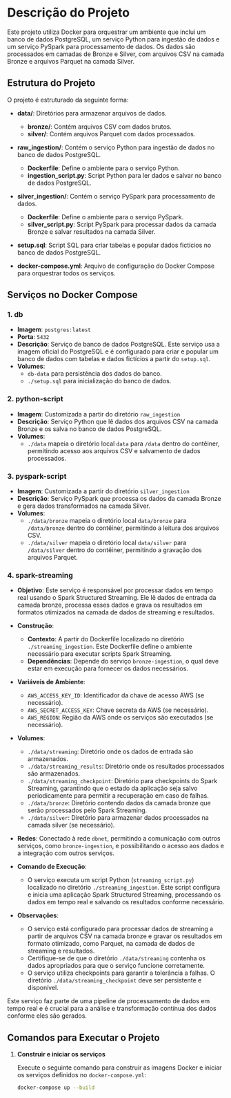 # Descrição do Projeto

Este projeto utiliza Docker para orquestrar um ambiente que inclui um banco de dados PostgreSQL, um serviço Python para ingestão de dados e um serviço PySpark para processamento de dados. Os dados são processados em camadas de Bronze e Silver, com arquivos CSV na camada Bronze e arquivos Parquet na camada Silver.

## Estrutura do Projeto

O projeto é estruturado da seguinte forma:

- **data/**: Diretórios para armazenar arquivos de dados.
  - **bronze/**: Contém arquivos CSV com dados brutos.
  - **silver/**: Contém arquivos Parquet com dados processados.

- **raw_ingestion/**: Contém o serviço Python para ingestão de dados no banco de dados PostgreSQL.
  - **Dockerfile**: Define o ambiente para o serviço Python.
  - **ingestion_script.py**: Script Python para ler dados e salvar no banco de dados PostgreSQL.

- **silver_ingestion/**: Contém o serviço PySpark para processamento de dados.
  - **Dockerfile**: Define o ambiente para o serviço PySpark.
  - **silver_script.py**: Script PySpark para processar dados da camada Bronze e salvar resultados na camada Silver.

- **setup.sql**: Script SQL para criar tabelas e popular dados fictícios no banco de dados PostgreSQL.

- **docker-compose.yml**: Arquivo de configuração do Docker Compose para orquestrar todos os serviços.

## Serviços no Docker Compose

### 1. db

- **Imagem**: `postgres:latest`
- **Porta**: `5432`
- **Descrição**: Serviço de banco de dados PostgreSQL. Este serviço usa a imagem oficial do PostgreSQL e é configurado para criar e popular um banco de dados com tabelas e dados fictícios a partir do `setup.sql`.
- **Volumes**:
  - `db-data` para persistência dos dados do banco.
  - `./setup.sql` para inicialização do banco de dados.

### 2. python-script

- **Imagem**: Customizada a partir do diretório `raw_ingestion`
- **Descrição**: Serviço Python que lê dados dos arquivos CSV na camada Bronze e os salva no banco de dados PostgreSQL.
- **Volumes**:
  - `./data` mapeia o diretório local `data` para `/data` dentro do contêiner, permitindo acesso aos arquivos CSV e salvamento de dados processados.

### 3. pyspark-script

- **Imagem**: Customizada a partir do diretório `silver_ingestion`
- **Descrição**: Serviço PySpark que processa os dados da camada Bronze e gera dados transformados na camada Silver.
- **Volumes**:
  - `./data/bronze` mapeia o diretório local `data/bronze` para `/data/bronze` dentro do contêiner, permitindo a leitura dos arquivos CSV.
  - `./data/silver` mapeia o diretório local `data/silver` para `/data/silver` dentro do contêiner, permitindo a gravação dos arquivos Parquet.

### 4. spark-streaming

- **Objetivo**: Este serviço é responsável por processar dados em tempo real usando o Spark Structured Streaming. Ele lê dados de entrada da camada bronze, processa esses dados e grava os resultados em formatos otimizados na camada de dados de streaming e resultados.

- **Construção**:
  - **Contexto**: A partir do Dockerfile localizado no diretório `./streaming_ingestion`. Este Dockerfile define o ambiente necessário para executar scripts Spark Streaming.
  - **Dependências**: Depende do serviço `bronze-ingestion`, o qual deve estar em execução para fornecer os dados necessários.

- **Variáveis de Ambiente**:
  - `AWS_ACCESS_KEY_ID`: Identificador da chave de acesso AWS (se necessário).
  - `AWS_SECRET_ACCESS_KEY`: Chave secreta da AWS (se necessário).
  - `AWS_REGION`: Região da AWS onde os serviços são executados (se necessário).

- **Volumes**:
  - `./data/streaming`: Diretório onde os dados de entrada são armazenados.
  - `./data/streaming_results`: Diretório onde os resultados processados são armazenados.
  - `./data/streaming_checkpoint`: Diretório para checkpoints do Spark Streaming, garantindo que o estado da aplicação seja salvo periodicamente para permitir a recuperação em caso de falhas.
  - `./data/bronze`: Diretório contendo dados da camada bronze que serão processados pelo Spark Streaming.
  - `./data/silver`: Diretório para armazenar dados processados na camada silver (se necessário).

- **Redes**: Conectado à rede `dbnet`, permitindo a comunicação com outros serviços, como `bronze-ingestion`, e possibilitando o acesso aos dados e a integração com outros serviços.

- **Comando de Execução**:
  - O serviço executa um script Python (`streaming_script.py`) localizado no diretório `./streaming_ingestion`. Este script configura e inicia uma aplicação Spark Structured Streaming, processando os dados em tempo real e salvando os resultados conforme necessário.

- **Observações**:
  - O serviço está configurado para processar dados de streaming a partir de arquivos CSV na camada bronze e gravar os resultados em formato otimizado, como Parquet, na camada de dados de streaming e resultados.
  - Certifique-se de que o diretório `./data/streaming` contenha os dados apropriados para que o serviço funcione corretamente.
  - O serviço utiliza checkpoints para garantir a tolerância a falhas. O diretório `./data/streaming_checkpoint` deve ser persistente e disponível.

Este serviço faz parte de uma pipeline de processamento de dados em tempo real e é crucial para a análise e transformação contínua dos dados conforme eles são gerados.


## Comandos para Executar o Projeto

1. **Construir e iniciar os serviços**

   Execute o seguinte comando para construir as imagens Docker e iniciar os serviços definidos no `docker-compose.yml`:

   ```bash
   docker-compose up --build
